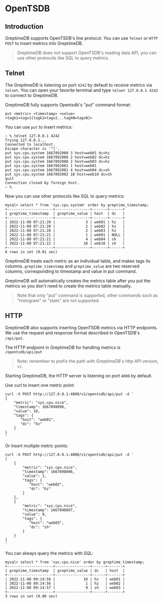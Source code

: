 # OpenTSDB

## Introduction

GreptimeDB supports OpenTSDB's line protocol. You can use `Telnet` or `HTTP POST` to insert metrics
into GreptimeDB.

> GreptimeDB does not support OpenTSDB's reading data API, you can use other protocols like SQL to
> query metrics.

## Telnet

The GreptimeDB is listening on port `4242` by default to receive metrics via `telnet`. You can open
your favorite terminal and type `telnet 127.0.0.1 4242` to connect to GreptimeDB.

GreptimeDB fully supports Opentsdb's "put" command format:

`put <metric> <timestamp> <value> <tagk1=tagv1[tagk2=tagv2...tagkN=tagvN]>`

You can use `put`  to insert metrics:

```shell
~ % telnet 127.0.0.1 4242
Trying 127.0.0.1...
Connected to localhost.
Escape character is '^]'.
put sys.cpu.system 1667892080 3 host=web01 dc=hz
put sys.cpu.system 1667892080 2 host=web02 dc=hz
put sys.cpu.system 1667892080 2 host=web03 dc=hz
put sys.cpu.system 1667892081 1 host=web01
put sys.cpu.system 1667892081 4 host=web04 dc=sh
put sys.cpu.system 1667892082 10 host=web10 dc=sh
quit
Connection closed by foreign host.
~ %
```

Now you can use other protocols like SQL to query metrics:

```text
mysql> select * from 'sys.cpu.system' order by greptime_timestamp;
+---------------------+----------------+-------+------+
| greptime_timestamp  | greptime_value | host  | dc   |
+---------------------+----------------+-------+------+
| 2022-11-08 07:21:20 |              3 | web01 | hz   |
| 2022-11-08 07:21:20 |              2 | web02 | hz   |
| 2022-11-08 07:21:20 |              2 | web03 | hz   |
| 2022-11-08 07:21:21 |              1 | web01 | NULL |
| 2022-11-08 07:21:21 |              4 | web04 | sh   |
| 2022-11-08 07:21:22 |             10 | web10 | sh   |
+---------------------+----------------+-------+------+
6 rows in set (0.01 sec)
```

GreptimeDB treats each metric as an individual table, and makes tags its columns.
`greptime_timestamp` and `greptime_value` are two reserved columns, corresponding to timestamp and
value in put command.

GreptimeDB will automatically creates the metrics table after you put the metrics so you don't need
to create the metrics table manually.

> Note that only "put" command is supported, other commands such as "histogram" or "stats"
> are not supported.

## HTTP

GreptimeDB also supports inserting OpenTSDB metrics via HTTP endpoints. We use the request and
response format described in OpenTSDB's `/api/put`.

The HTTP endpoint in GreptimeDB for handling metrics is `/opentsdb/api/put`

> Note: remember to prefix the path with GreptimeDB's http API version, `v1`.

Starting GreptimeDB, the HTTP server is listening on port `4000` by default.

Use curl to insert one metric point:

```shell
curl -X POST http://127.0.0.1:4000/v1/opentsdb/api/put -d '
{
    "metric": "sys.cpu.nice",
    "timestamp": 1667898896,
    "value": 18,
    "tags": {
       "host": "web01",
       "dc": "hz"
    }
}
'
```

Or insert multiple metric points:

```shell
curl -X POST http://127.0.0.1:4000/v1/opentsdb/api/put -d '
[
    {
        "metric": "sys.cpu.nice",
        "timestamp": 1667898896,
        "value": 1,
        "tags": {
           "host": "web02",
           "dc": "hz"
        }
    },
    {
        "metric": "sys.cpu.nice",
        "timestamp": 1667898897,
        "value": 9,
        "tags": {
           "host": "web03",
           "dc": "sh"
        }
    }
]
'
```

You can always query the metrics with SQL:

```text
mysql> select * from 'sys.cpu.nice' order by greptime_timestamp;
+---------------------+----------------+------+-------+
| greptime_timestamp  | greptime_value | dc   | host  |
+---------------------+----------------+------+-------+
| 2022-11-08 09:14:56 |             18 | hz   | web01 |
| 2022-11-08 09:14:56 |              1 | hz   | web02 |
| 2022-11-08 09:14:57 |              9 | sh   | web03 |
+---------------------+----------------+------+-------+
3 rows in set (0.00 sec)
```
